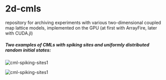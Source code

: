 # 2d-cmls
repository for archiving experiments with various two-dimensional coupled map lattice models, implemented on the GPU (at first with ArrayFire, later with CUDA.jl)

##### Two examples of CMLs with spiking sites and uniformly distributed random initial states:

![cml-spiking-sites1](https://github.com/izzortsi/2d-cmls/blob/9c0e8d12ec94487e14899d6fce494b0186b27341/ArrayFire/Convolutional%20Spiking%20Model/spiking_model_random_iconfig.gif "A CML with spiking sites")

![cml-spiking-sites1](https://github.com/izzortsi/2d-cmls/blob/master/CuArrays/outputs/conv_spiking/02:50:24.853.gif "another CML with spiking sites")
